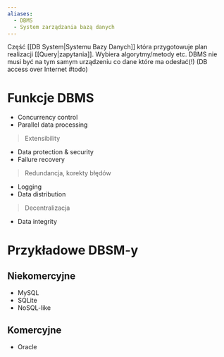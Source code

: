 ```yaml
---
aliases:
  - DBMS
  - System zarządzania bazą danych
---
```


Część [[DB System|Systemu Bazy Danych]] która przygotowuje plan realizacji [[Query|zapytania]].
Wybiera algorytmy/metody etc.
DBMS nie musi być na tym samym urządzeniu co dane które ma odesłać(!) (DB access over Internet #todo)
# Funkcje DBMS 
- Concurrency control
- Parallel data processing
> Extensibility
- Data protection & security 
- Failure recovery
> Redundancja, korekty błędów 
- Logging
- Data distribution
> Decentralizacja
- Data integrity

# Przykładowe DBSM-y
## Niekomercyjne
- MySQL
- SQLite
- NoSQL-like
## Komercyjne
- Oracle